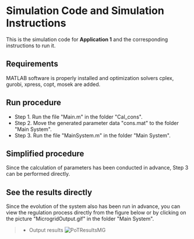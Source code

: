 ﻿


# Simulation Code and Simulation Instructions

This is the simulation code for **Application 1** and the corresponding instructions to run it.


## Requirements
MATLAB software is properly installed and optimization solvers cplex, gurobi, xpress, copt, mosek are added.

## Run procedure
* Step 1. Run the file "Main.m" in the folder "Cal_cons".
* Step 2. Move the generated parameter data "cons.mat" to the folder "Main System".
* Step 3. Run the file "MainSystem.m" in the folder "Main System".

## Simplified procedure
Since the calculation of parameters has been conducted in advance, Step 3 can be performed directly.

##  See the results directly
Since the evolution of the system also has been run in advance, you can view the regulation process directly from the figure below or by clicking on the picture "MicrogridOutput.gif" in the folder "Main System".
> * Output results
![PoTResultsMG](https://github.com/blockchainer01/Software_platform_PoT/blob/main/Figures/MicrogridOutput.gif?raw=true)
